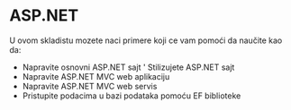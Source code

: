 # ASP.NET 

U ovom skladistu mozete naci primere koji ce vam pomoći da naučite kao da:
- Napravite osnovni ASP.NET sajt
' Stilizujete ASP.NET sajt
- Napravite ASP.NET MVC web aplikaciju
- Napravite ASP.NET MVC web servis
- Pristupite podacima u bazi podataka pomoću EF biblioteke

